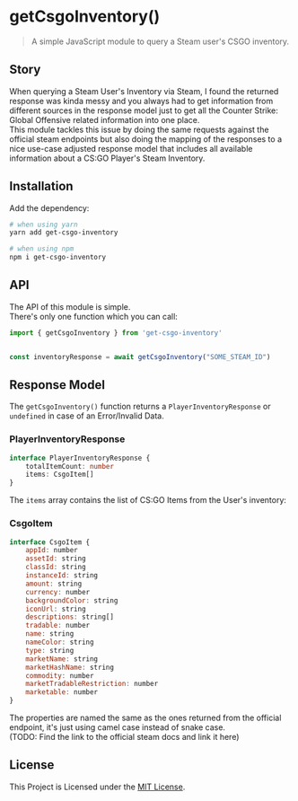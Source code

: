 # getCsgoInventory()

> A simple JavaScript module to query a Steam user's CSGO inventory.

## Story

When querying a Steam User's Inventory via Steam, I found the returned response was kinda messy and you always had to get information from different sources in the response model just to get all the Counter Strike: Global Offensive related information into one place.  
This module tackles this issue by doing the same requests against the official steam endpoints but also doing the mapping of the responses to a nice use-case adjusted response model that includes all available information about a CS:GO Player's Steam Inventory. 

## Installation

Add the dependency:

```sh
# when using yarn
yarn add get-csgo-inventory

# when using npm
npm i get-csgo-inventory
```

## API

The API of this module is simple.  
There's only one function which you can call:

```ts
import { getCsgoInventory } from 'get-csgo-inventory'


const inventoryResponse = await getCsgoInventory("SOME_STEAM_ID")

```

## Response Model

The `getCsgoInventory()` function returns a `PlayerInventoryResponse` or `undefined` in case of an Error/Invalid Data.

### PlayerInventoryResponse

```ts
interface PlayerInventoryResponse {
    totalItemCount: number
    items: CsgoItem[]
}
```

The `items` array contains the list of CS:GO Items from the User's inventory:

### CsgoItem

```js
interface CsgoItem {
    appId: number
    assetId: string
    classId: string
    instanceId: string
    amount: string
    currency: number
    backgroundColor: string
    iconUrl: string
    descriptions: string[]
    tradable: number
    name: string
    nameColor: string
    type: string
    marketName: string
    marketHashName: string
    commodity: number
    marketTradableRestriction: number
    marketable: number
}
```

The properties are named the same as the ones returned from the official endpoint, it's just using camel case instead of snake case.  
(TODO: Find the link to the official steam docs and link it here)

## License

This Project is Licensed under the [MIT License](./LICENSE).  
